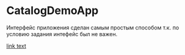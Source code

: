 # CatalogDemoApp

Интерфейс приложения сделан самым простым способом т.к. по условию задания интефейс был не важен.

<a href="/hhapp:">link text</a> 

